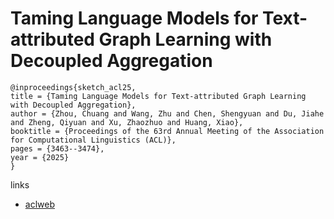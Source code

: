 # Taming Language Models for Text-attributed Graph Learning with Decoupled Aggregation

```
@inproceedings{sketch_acl25,
title = {Taming Language Models for Text-attributed Graph Learning with Decoupled Aggregation},
author = {Zhou, Chuang and Wang, Zhu and Chen, Shengyuan and Du, Jiahe and Zheng, Qiyuan and Xu, Zhaozhuo and Huang, Xiao},
booktitle = {Proceedings of the 63rd Annual Meeting of the Association for Computational Linguistics (ACL)},
pages = {3463--3474},
year = {2025}
}
```

links
- [aclweb](https://aclanthology.org/2025.acl-long.173/)
